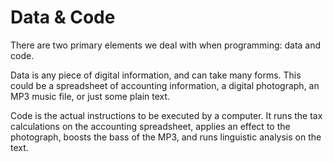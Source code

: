 # Data & Code

There are two primary elements we deal with when programming:
data and code.

Data is any piece of digital information, and can take many forms.
This could be a spreadsheet of accounting information, a digital photograph,
an MP3 music file, or just some plain text.

Code is the actual instructions to be executed by a computer.
It runs the tax calculations on the accounting spreadsheet,
applies an effect to the photograph, boosts the bass of the MP3,
and runs linguistic analysis on the text.
